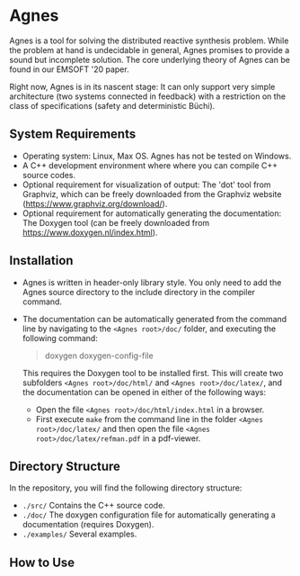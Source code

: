 # Agnes

Agnes is a tool for solving the distributed reactive synthesis problem. While the problem at hand is undecidable in general, Agnes promises to provide a sound but incomplete solution. The core underlying theory of Agnes can be found in our EMSOFT '20 paper.

Right now, Agnes is in its nascent stage: It can only support very simple architecture (two systems connected in feedback) with a restriction on the class of specifications (safety and deterministic Büchi).

## System Requirements

- Operating system: Linux, Max OS. Agnes has not be tested on Windows.
- A C++ development environment where where you can compile C++ source codes.
- Optional requirement for visualization of output: The 'dot' tool from Graphviz, which can be freely downloaded from the Graphviz website (https://www.graphviz.org/download/).
- Optional requirement for automatically generating the documentation: The Doxygen tool (can be freely downloaded from https://www.doxygen.nl/index.html).

## Installation

- Agnes is written in header-only library style. You only need to add the Agnes source directory to the include directory in the compiler command.
- The documentation can be automatically generated from the command line by navigating to the `<Agnes root>/doc/` folder, and executing the following command: 

    > doxygen doxygen-config-file
  
  This requires the Doxygen tool to be installed first. This will create two subfolders `<Agnes root>/doc/html/` and `<Agnes root>/doc/latex/`, and the documentation can be opened in either of the following ways:
  + Open the file `<Agnes root>/doc/html/index.html` in a browser.
  + First execute `make` from the command line in the folder `<Agnes root>/doc/latex/` and then open the file `<Agnes root>/doc/latex/refman.pdf` in a pdf-viewer.

## Directory Structure

In the repository, you will find the following directory structure:

- `./src/` Contains the C++ source code.
- `./doc/` The doxygen configuration file for automatically generating a documentation (requires Doxygen).
- `./examples/` Several examples.

## How to Use

